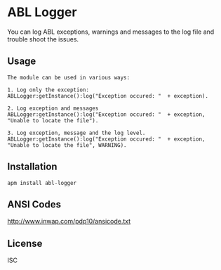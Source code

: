 ABL Logger
=====

You can log ABL exceptions, warnings and messages to the log file and trouble shoot the issues.

Usage
-----
```
The module can be used in various ways:

1. Log only the exception:
ABLLogger:getInstance():log("Exception occured: "  + exception).

2. Log exception and messages
ABLLogger:getInstance():log("Exception occured: "  + exception, "Unable to locate the file").

3. Log exception, message and the log level.
ABLLogger:getInstance():log("Exception occured: "  + exception, "Unable to locate the file", WARNING).
```

Installation
------------
    apm install abl-logger

ANSI Codes
----------

http://www.inwap.com/pdp10/ansicode.txt


License
-------

ISC
